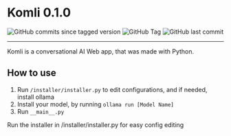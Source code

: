 # Komli 0.1.0

![GitHub commits since tagged version](https://img.shields.io/github/commits-since/QuickMash/Komli/0.1.0)
![GitHub Tag](https://img.shields.io/github/v/tag/QuickMash/Komli)
![GitHub last commit](https://img.shields.io/github/last-commit/QuickMash/Komli)

--------------

Komli is a conversational AI Web app, that was made with Python.

## How to use
1. Run `/installer/installer.py` to edit configurations, and if needed, install ollama
2. Install your model, by running `ollama run [Model Name]`
3. Run `__main__.py`

Run the installer in /installer/installer.py for easy config editing
